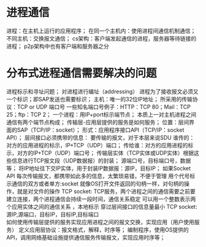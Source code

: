 # 进程通信
  进程：在主机上运行的应用程序；
  在同一个主机内：使用进程间通信机制通信；
  不同主机：交换报文通信；
  cs架构：客户端发起通信的进程，服务器等待链接的进程；
  p2p架构中也有客户端和服务器之分

# 分布式进程通信需要解决的问题
  进程标示和寻址问题；
    对进程进行编址（addressing）
      进程为了接收报文必须又一个标识；即SAP发送也需要标识；
        主机：唯一的32位IP地址；
        所采用的传输协议：TCP or UDP
        端口号
      一些知名端口号例子：HTTP：TCP 80；Mail：TCP 25；ftp：TCP 2；
      一个进程：用IP+port标示端节点；
      本质上一对主机进程之间通信有两个端节点构成；
  传输层-应用层提供的服务是如何服务；
    位置：层间界面的SAP（TCP/IP：socket）；
    形式：应用程序接口API（TCP/IP：socket API）；
    层间接口必须携带的信息：
      要传输的报文，对于本层来说SDU
      谁传的：对方的应用进程的标示，IP+TCP（UDP）端口；
      传给谁：对方的应用进程的标示，对方的IP+TCP（UDP）端口号；
    传输层实体（TCP实体或UDP实体）根据这些信息进行TCP报文段（UDP数据报）的封装；
      源端口号，目标端口号，数据等；
      将IP地址往下交IP实体，用于封装IP数据报：源IP，目标IP；
    如果Socket API 每次传输报文，都携带如此多的信息，太繁琐易错，不便于管理
      用个代号标示通信的双方或者单方:socket 
      就像OS打开文件返回的句柄一样，对句柄的操作，就是对文件的操作 
      TCP socket:
        TCP服务，两个进程之间的通信需要之前要建立连接，两个进程通信会持续一段时间，通信关系稳定
        可以用一个整数表示两个应用实体之间的通信关系 ，本地标示
        穿过层间接口的信息量最小
        TCP socket:源IP,源端口，目标IP，目标IP,目标端口          
  如何使用传输层提供的服务实现应用进程之间的报文交换，实现应用（用户使用服务）
    定义应用层协议：报文格式，解释，时序等；
    编制程序，使用OS提供的API，调用网络基础设施提供通信服务传输报文，实现应用时序等；